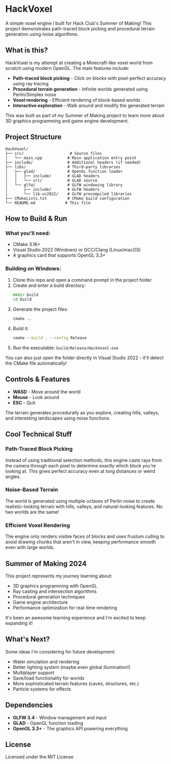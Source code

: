 # HackVoxel

A simple voxel engine I built for Hack Club's Summer of Making! This project demonstrates path-traced block picking and procedural terrain generation using noise algorithms.

## What is this?

HackVoxel is my attempt at creating a Minecraft-like voxel world from scratch using modern OpenGL. The main features include:

- **Path-traced block picking** - Click on blocks with pixel-perfect accuracy using ray tracing
- **Procedural terrain generation** - Infinite worlds generated using Perlin/Simplex noise
- **Voxel rendering** - Efficient rendering of block-based worlds
- **Interactive exploration** - Walk around and modify the generated terrain

This was built as part of my Summer of Making project to learn more about 3D graphics programming and game engine development.

## Project Structure

```
HackVoxel/
├── src/                    # Source files
│   └── main.cpp           # Main application entry point
├── include/               # Additional headers (if needed)
├── libs/                  # Third-party libraries
│   ├── glad/              # OpenGL function loader
│   │   ├── include/       # GLAD headers
│   │   └── src/           # GLAD source
│   └── glfw/              # GLFW windowing library
│       ├── include/       # GLFW headers
│       └── lib-vc2022/    # GLFW precompiled libraries
├── CMakeLists.txt         # CMake build configuration
└── README.md             # This file
```

## How to Build & Run

### What you'll need:
- CMake 3.16+
- Visual Studio 2022 (Windows) or GCC/Clang (Linux/macOS)
- A graphics card that supports OpenGL 3.3+

### Building on Windows:

1. Clone this repo and open a command prompt in the project folder
2. Create and enter a build directory:
   ```cmd
   mkdir build
   cd build
   ```
3. Generate the project files:
   ```cmd
   cmake ..
   ```
4. Build it:
   ```cmd
   cmake --build . --config Release
   ```
5. Run the executable: `build/Release/HackVoxel.exe`

You can also just open the folder directly in Visual Studio 2022 - it'll detect the CMake file automatically!

## Controls & Features

- **WASD** - Move around the world
- **Mouse** - Look around
- **ESC** - Quit

The terrain generates procedurally as you explore, creating hills, valleys, and interesting landscapes using noise functions.

## Cool Technical Stuff

### Path-Traced Block Picking
Instead of using traditional selection methods, this engine casts rays from the camera through each pixel to determine exactly which block you're looking at. This gives perfect accuracy even at long distances or weird angles.

### Noise-Based Terrain
The world is generated using multiple octaves of Perlin noise to create realistic-looking terrain with hills, valleys, and natural-looking features. No two worlds are the same!

### Efficient Voxel Rendering
The engine only renders visible faces of blocks and uses frustum culling to avoid drawing chunks that aren't in view, keeping performance smooth even with large worlds.

## Summer of Making 2024

This project represents my journey learning about:
- 3D graphics programming with OpenGL
- Ray casting and intersection algorithms  
- Procedural generation techniques
- Game engine architecture
- Performance optimization for real-time rendering

It's been an awesome learning experience and I'm excited to keep expanding it!

## What's Next?

Some ideas I'm considering for future development:
- Water simulation and rendering
- Better lighting system (maybe even global illumination!)
- Multiplayer support
- Save/load functionality for worlds
- More sophisticated terrain features (caves, structures, etc.)
- Particle systems for effects

## Dependencies

- **GLFW 3.4** - Window management and input
- **GLAD** - OpenGL function loading
- **OpenGL 3.3+** - The graphics API powering everything

## License

Licensed under the MIT License


